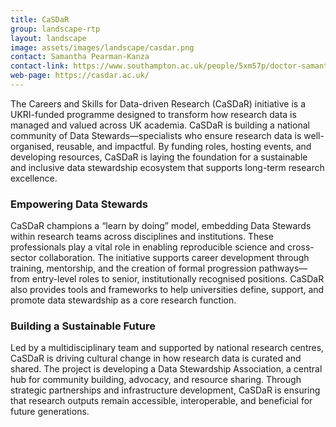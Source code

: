 ```yaml
---
title: CaSDaR
group: landscape-rtp
layout: landscape
image: assets/images/landscape/casdar.png
contact: Samantha Pearman-Kanza
contact-link: https://www.southampton.ac.uk/people/5xm57p/doctor-samantha-pearman-kanza
web-page: https://casdar.ac.uk/
---
```


The Careers and Skills for Data-driven Research (CaSDaR) initiative is a UKRI-funded programme designed to transform how research data is managed and valued across UK academia. CaSDaR is building a national community of Data Stewards—specialists who ensure research data is well-organised, reusable, and impactful. By funding roles, hosting events, and developing resources, CaSDaR is laying the foundation for a sustainable and inclusive data stewardship ecosystem that supports long-term research excellence.

### Empowering Data Stewards
CaSDaR champions a “learn by doing” model, embedding Data Stewards within research teams across disciplines and institutions. These professionals play a vital role in enabling reproducible science and cross-sector collaboration. The initiative supports career development through training, mentorship, and the creation of formal progression pathways—from entry-level roles to senior, institutionally recognised positions. CaSDaR also provides tools and frameworks to help universities define, support, and promote data stewardship as a core research function.

### Building a Sustainable Future
Led by a multidisciplinary team and supported by national research centres, CaSDaR is driving cultural change in how research data is curated and shared. The project is developing a Data Stewardship Association, a central hub for community building, advocacy, and resource sharing. Through strategic partnerships and infrastructure development, CaSDaR is ensuring that research outputs remain accessible, interoperable, and beneficial for future generations.
